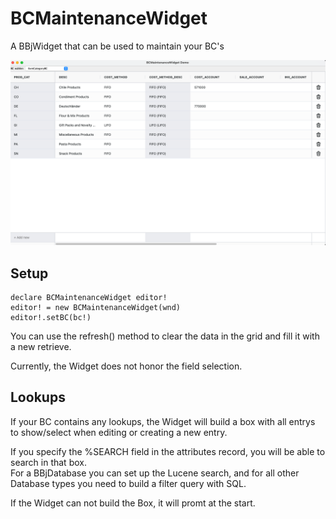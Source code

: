 # BCMaintenanceWidget

A BBjWidget that can be used to maintain your BC's

![2022_11_08](Example.png)

## Setup
```
declare BCMaintenanceWidget editor!
editor! = new BCMaintenanceWidget(wnd)
editor!.setBC(bc!)
``` 

You can use the refresh() method to clear the data in the grid and fill it with a new retrieve.

Currently, the Widget does not honor the field selection.

## Lookups

If your BC contains any lookups, the Widget will build a box with all entrys to show/select when editing or creating a new entry.

If you specify the %SEARCH field in the attributes record, you will be able to search in that box. <br>
For a BBjDatabase you can set up the Lucene search, and for all other Database types you need to build a filter query with SQL.

If the Widget can not build the Box, it will promt at the start.